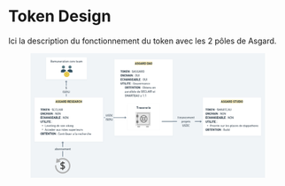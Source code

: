 # Token Design

Ici la description du fonctionnement du token avec les 2 pôles de Asgard.

<figure><img src="../.gitbook/assets/ASGARD DAO (9) (1).png" alt=""><figcaption></figcaption></figure>
